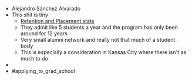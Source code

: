- Alejandro Sánchez Alvarado
- This shit is tiny
	- [Retention and Placement stats](https://www.stowers.org/gradschool/our-grad-school/retention)
	- They admit like 5 students a year and the program has only been around for 12 years
	- Very small alumni network and really not that much of a student body
	- This is especially a consideration in Kansas City where there isn't as much to do
-
- #applying_to_grad_school